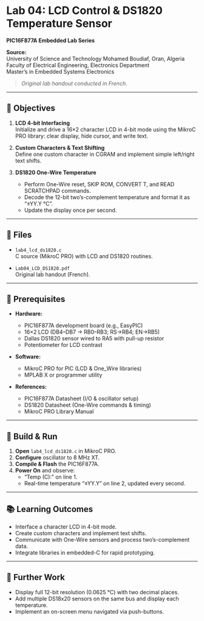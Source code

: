# Lab 04: LCD Control & DS1820 Temperature Sensor

**PIC16F877A Embedded Lab Series**

**Source:**  
University of Science and Technology Mohamed Boudiaf, Oran, Algeria  
Faculty of Electrical Engineering, Electronics Department  
Master’s in Embedded Systems Electronics

> _Original lab handout conducted in French._

---

## 🎯 Objectives

1. **LCD 4-bit Interfacing**  
   Initialize and drive a 16×2 character LCD in 4-bit mode using the MikroC PRO library: clear display, hide cursor, and write text.

2. **Custom Characters & Text Shifting**  
   Define one custom character in CGRAM and implement simple left/right text shifts.

3. **DS1820 One-Wire Temperature**  
   - Perform One-Wire reset, SKIP ROM, CONVERT T, and READ SCRATCHPAD commands.  
   - Decode the 12-bit two’s-complement temperature and format it as “±YY.Y °C”.  
   - Update the display once per second.

---

## 📁 Files

- `lab4_lcd_ds1820.c`  
  C source (MikroC PRO) with LCD and DS1820 routines.

- `Lab04_LCD_DS1820.pdf`  
  Original lab handout (French).

---

## 🔧 Prerequisites

- **Hardware:**  
  - PIC16F877A development board (e.g., EasyPIC)  
  - 16×2 LCD (DB4–DB7 → RB0–RB3; RS→RB4; EN→RB5)  
  - Dallas DS1820 sensor wired to RA5 with pull-up resistor  
  - Potentiometer for LCD contrast  

- **Software:**  
  - MikroC PRO for PIC (LCD & One_Wire libraries)  
  - MPLAB X or programmer utility  

- **References:**  
  - PIC16F877A Datasheet (I/O & oscillator setup)  
  - DS1820 Datasheet (One-Wire commands & timing)  
  - MikroC PRO Library Manual

---

## 🚀 Build & Run

1. **Open** `lab4_lcd_ds1820.c` in MikroC PRO.  
2. **Configure** oscillator to 8 MHz XT.  
3. **Compile & Flash** the PIC16F877A.  
4. **Power On** and observe:  
   - “Temp (C):” on line 1.  
   - Real-time temperature “±YY.Y” on line 2, updated every second.

---

## 📚 Learning Outcomes

- Interface a character LCD in 4-bit mode.  
- Create custom characters and implement text shifts.  
- Communicate with One-Wire sensors and process two’s-complement data.  
- Integrate libraries in embedded-C for rapid prototyping.

---

## 🤝 Further Work

- Display full 12-bit resolution (0.0625 °C) with two decimal places.  
- Add multiple DS18x20 sensors on the same bus and display each temperature.  
- Implement an on-screen menu navigated via push-buttons.
